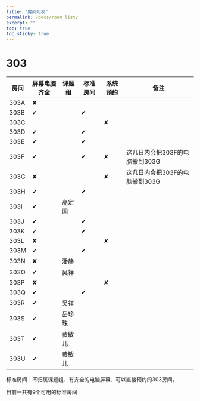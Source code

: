 ```yaml
---
title: "房间列表"
permalink: /docs/room_list/
excerpt: ""
toc: true
toc_sticky: true
---
```


# 303

| 房间 | 屏幕电脑齐全 | 课题组 | 标准房间 | 系统预约 | 备注                           |
| ---- | ------------ | ------ | -------- | -------- | ------------------------------ |
| 303A | ✘            |        |          |          |                                |
| 303B | ✔            |        | ✔        |          |                                |
| 303C |              |        |          | ✘        |                                |
| 303D | ✔            |        | ✔        |          |                                |
| 303E | ✔            |        | ✔        |          |                                |
| 303F | ✔            |        | ✔        | ✘        | 这几日内会把303F的电脑搬到303G |
| 303G | ✘            |        |          | ✘        | 这几日内会把303F的电脑搬到303G |
| 303H | ✔            |        | ✔        |          |                                |
| 303I | ✔            | 高定国 |          |          |                                |
| 303J | ✔            |        | ✔        |          |                                |
| 303K | ✔            |        | ✔        |          |                                |
| 303L | ✘            |        |          | ✘        |                                |
| 303M | ✔            |        | ✔        |          |                                |
| 303N | ✘            | 潘静   |          |          |                                |
| 303O | ✔            | 吴祥   |          |          |                                |
| 303P | ✘            |        |          | ✘        |                                |
| 303Q | ✔            |        | ✔        |          |                                |
| 303R | ✔            | 吴祥   |          |          |                                |
| 303S | ✔            | 岳珍珠 |          |          |                                |
| 303T | ✔            | 黄敏儿 |          |          |                                |
| 303U | ✔            | 黄敏儿 |          |          |                                |

标准房间：不归属课题组、有齐全的电脑屏幕、可以直接预约的303房间。

目前一共有9个可用的标准房间

